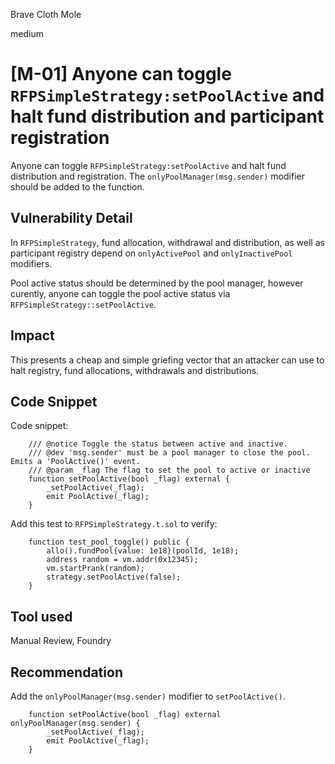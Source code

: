 Brave Cloth Mole

medium

# [M-01] Anyone can toggle `RFPSimpleStrategy:setPoolActive` and halt fund distribution and participant registration

Anyone can toggle `RFPSimpleStrategy:setPoolActive` and halt fund distribution and registration.  The `onlyPoolManager(msg.sender)` modifier should be added to the function.

## Vulnerability Detail

In `RFPSimpleStrategy`, fund allocation, withdrawal and distribution, as well as participant registry depend on `onlyActivePool` and `onlyInactivePool` modifiers.

Pool active status should be determined by the pool manager, however curently, anyone can toggle the pool active status via `RFPSimpleStrategy::setPoolActive`.

## Impact

This presents a cheap and simple griefing vector that an attacker can use to halt registry, fund allocations, withdrawals and distributions.

## Code Snippet

Code snippet:

``` solidity
    /// @notice Toggle the status between active and inactive.
    /// @dev 'msg.sender' must be a pool manager to close the pool. Emits a 'PoolActive()' event.
    /// @param _flag The flag to set the pool to active or inactive
    function setPoolActive(bool _flag) external {
        _setPoolActive(_flag);
        emit PoolActive(_flag);
    }
```

Add this test to `RFPSimpleStrategy.t.sol` to verify:

``` solidity
    function test_pool_toggle() public {
        allo().fundPool{value: 1e18}(poolId, 1e18);
        address random = vm.addr(0x12345);
        vm.startPrank(random);
        strategy.setPoolActive(false);
    }
```

## Tool used

Manual Review, Foundry

## Recommendation

Add the `onlyPoolManager(msg.sender)` modifier to `setPoolActive()`.

``` solidity
    function setPoolActive(bool _flag) external onlyPoolManager(msg.sender) {
        _setPoolActive(_flag);
        emit PoolActive(_flag);
    }
```